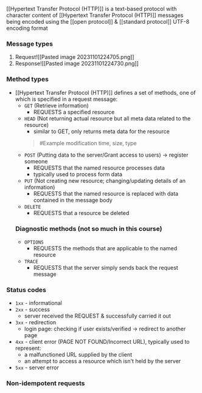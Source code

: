 [[Hypertext Transfer Protocol (HTTP)]] is a text-based protocol with character content of [[Hypertext Transfer Protocol (HTTP)]] messages being encoded using the [[open protocol]] & [[standard protocol]] UTF-8 encoding format

### Message types
1. Request![[Pasted image 20231101224705.png]]
2. Response![[Pasted image 20231101224730.png]]

### Method types
- [[Hypertext Transfer Protocol (HTTP)]] defines a set of methods, one of which is specified in a request message:
	- `GET` (Retrieve information)
		- REQUESTS a specified resource
	- `HEAD` (Not returning actual resource but all meta data related to the resource)
		- similar to GET, only returns meta data for the resource
		> #Example 
		> 		modification time, size, type
	- `POST` (Putting data to the server/Grant access to users) $\rightarrow$ register someone
		- REQUESTS that the named resource processes data
		- typically used to process form data
	- `PUT` (Not creating new resource; changing/updating details of an information)
		- REQUESTS that the named resource is replaced with data contained in the message body
	- `DELETE`
		- REQUESTS that a resource be deleted
	### **Diagnostic methods** (not so much in this course)
	- `OPTIONS`
		- REQUESTS the methods that are applicable to the named resource
	- `TRACE`
		- REQUESTS that the server simply sends back the request message

### Status codes
- `1xx` - informational
- `2xx` - success
	- server received the REQUEST & successfully carried it out
- `3xx` - redirection
	- login page: checking if user exists/verified $\rightarrow$ redirect to another page
- `4xx` - client error (PAGE NOT FOUND/Incorrect URL), typically used to represent:
	- a malfunctioned URL supplied by the client
	- an attempt to access a resource which isn't held by the server
- `5xx` - server error

### Non-idempotent requests